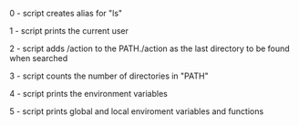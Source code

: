 
0 - script creates alias for "ls"

1 - script prints the current user

2 - script adds /action to the PATH./action as the last directory to be found when searched

3 - script counts the number of directories in "PATH"

4 - script prints the environment variables

5 - script prints global and local enviroment variables and functions

